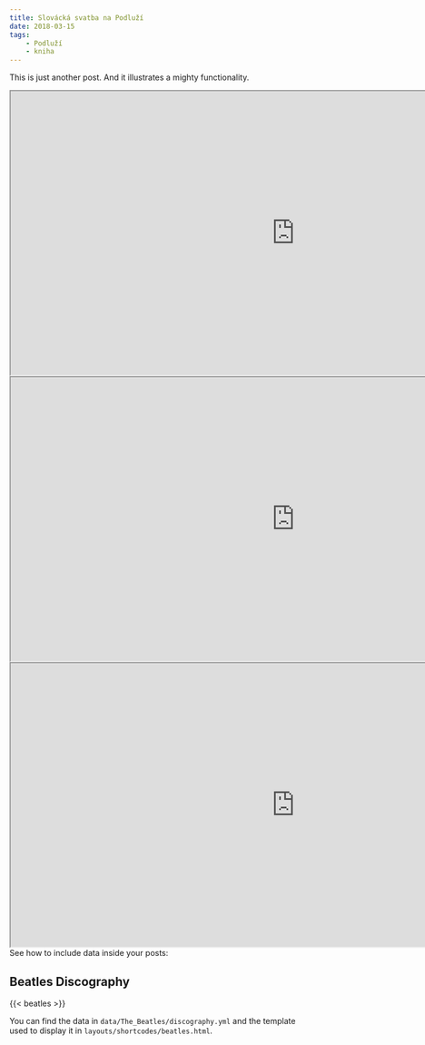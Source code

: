 ```yaml
---
title: Slovácká svatba na Podluží 
date: 2018-03-15
tags: 
    - Podluží
    - kniha
---
```


This is just another post. And it illustrates a mighty functionality.

<!--more-->
<iframe src="http://www.digitalniknihovna.cz/mzk/view/uuid:122c4840-1032-11e6-b304-005056827e52?page=uuid:eb17db80-27d7-11e6-a3d3-001018b5eb5c" height="500" width="1000"></iframe> 

<iframe src="http://www.muzeumbv.cz/etnografie-podluzi-/" height="500" width="1000"></iframe> 

<iframe src="http://www.folkloratradice.cz/lidovy-kroj-podluzi/krajina-a-kroj" height="500" width="1000"></iframe>
See how to include data inside your posts:

## Beatles Discography

{{< beatles >}}

You can find the data in `data/The_Beatles/discography.yml` and the template used to display it in `layouts/shortcodes/beatles.html`.
